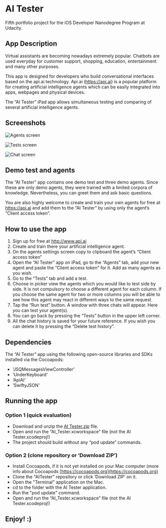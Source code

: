 # AI Tester
Fifth portfolio project for the iOS Developer Nanodegree Program at Udacity.

## App Description
Virtual assistants are becoming nowadays extremely popular. Chatbots are used everyday for customer support, shopping, education, entertainment and many other purposes.

This app is designed for developers who build conversational interfaces based on the api.ai technology. Api.ai (https://api.ai) is a popular platform for creating artificial intelligence agents which can be easily integrated into apps, webpages and physical devices. 

The “AI Tester” iPad app allows simultaneous testing and comparing of several artificial intelligence agents.


## Screenshots


![Agents screen](https://farm2.staticflickr.com/1712/25874373724_32ff923352_z.jpg)


![Tests screen](https://farm2.staticflickr.com/1572/26479248685_29f71d7eb5_z.jpg)


![Chat screen](https://farm2.staticflickr.com/1647/25874373694_99dd15f34b_z.jpg)


## Demo test and agents
The “AI Tester” app contains one demo test and three demo agents. Since these are only demo agents, they were trained with a limited corpora of knowledge. Nevertheless, you can greet them and ask basic questions.

You are also highly welcome to create and train your own agents for free at https://api.ai and add them to the “AI Tester” by using only the agent’s “Client access token”.

## How to use the app

1. Sign up for free at http://www.api.ai
2. Create and train there your artificial intelligence agent.
3. On the agents settings screen copy to clipboard the agent’s “Client access token”
4. Open the “AI Tester” app on iPad, go to the “Agents” tab, add your new agent and paste the “Client access token” for it. Add as many agents as you wish.
5. Go to the “Tests” tab and add a test.
6. Choose in picker view the agents  which you would like to test side by side. It is not compulsory to choose a different agent for each column. If you choose the same agent for two or more columns you will be able to see how this agent may react in different ways to the same request.
7. Tap the “Run test” button. A window with three chats will appear. Here you can test your agent(s).
8. You can go back by pressing the “Tests” button in the upper left corner.
9. All the chat history is saved for your future reference. If you wish you can delete it by pressing the “Delete test history”.

## Dependencies
The “AI Tester” app using the following open-source libraries and SDKs installed via the Cocoapods:

* ‘JSQMessagesViewController'
* ‘UnderKeyboard'
* ‘ApiAI'
* ‘SwiftyJSON'


## Running the app

### Option 1 (quick evaluation)

* Download and unzip the [AI Tester.zip](https://github.com/SEFdevelopment/AITester/blob/master/AI%20Tester.zip?raw=true) file.
* Open and run the “AI_Tester.xcworkspace” file (not the AI Tester.xcodeproj!)
* The project should build without any “pod update” commands.


### Option 2 (clone repository or ‘Download ZIP’)

* Install Cocoapods, if it is not yet installed on your Mac computer (more info about Cocoapods [https://cocoapods.org](https://cocoapods.org)
* Clone the "AITester" repository or click ’Download ZIP’ on it.
* Open the "Terminal" application on the Mac.
* cd to the folder with the AI Tester application.
* Run the "pod update" command.
* Open and run the “AI_Tester.xcworkspace” file (not the AI Tester.xcodeproj!)


## Enjoy! :)
